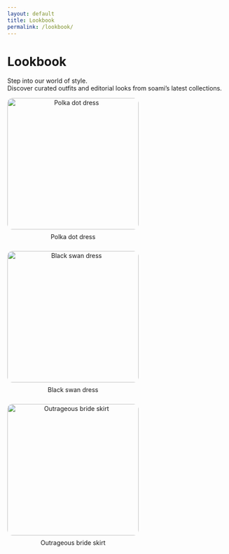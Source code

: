 ```yaml
---
layout: default
title: Lookbook
permalink: /lookbook/
---
```


# Lookbook

Step into our world of style.  
Discover curated outfits and editorial looks from soami’s latest collections.

<div style="display: flex; gap: 24px; flex-wrap: wrap;">
  <div style="text-align: center;">
    <img src="/assets/polka dot dress.jpeg" alt="Polka dot dress" style="width: 300px; border-radius: 12px; margin-bottom: 8px;">
    <div>Polka dot dress</div>
  </div>
  <div style="text-align: center;">
    <img src="/assets/black swan dress.jpeg" alt="Black swan dress" style="width: 300px; border-radius: 12px; margin-bottom: 8px;">
    <div>Black swan dress</div>
  </div>
  <div style="text-align: center;">
    <img src="/assets/outrageous bride skirt.jpeg" alt="Outrageous bride skirt" style="width: 300px; border-radius: 12px; margin-bottom: 8px;">
    <div>Outrageous bride skirt</div>
  </div>
</div>
